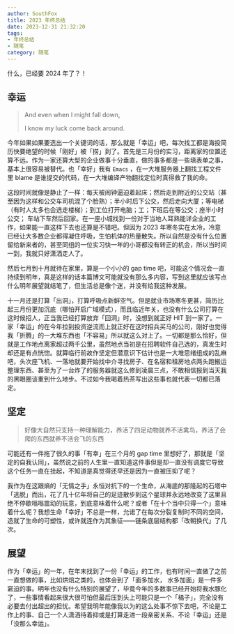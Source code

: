 ```yaml
---
author: SouthFox
title: 2023 年终总结
date: 2023-12-31 21:32:20
tags: 
- 年终总结
- 随笔
category: 随笔
---
```


什么，已经要 2024 年了？！

<!--more-->

## 幸运

> And even when I might fall down,
>
> I know my luck come back around.

今年如果如果要选出一个关键词的话，那么就是「幸运」吧，每次找工都是海投简历快要绝望的时候「刚好」被「捞」到了。首先是三月份的实习，距离家的位置还算不远。作为一家还算大型的企业做事十分垂直，做的事多都是一些填表单之事，基本上很容易被替代。也「幸好」我有 `Emacs` ，在一大堆服务器上翻找工程文件里 blame 是谁提交的代码，在一大堆编译产物翻找定位时真得救了我的命。

这段时间就像是静止了一样：每天被闹钟逼迫着起床；然后走到附近的公交站（甚至因为这样和公交车司机混了个脸熟）；半小时后下公交，然后走向大厦；等电梯（有时人太多也会选走楼梯）；到工位打开电脑；工；下班后在等公交；座半小时公交； 车站下车然后回家。在一座小城找到一份对于当地人耳熟能详企业的工作，如果能一直这样下去也还算是不错吧。但因为 2023 年寒冬实在太冷，冷意已经让大多数企业都得凝住呼吸，生怕机体的热量散失。所以自然是没有什么位置留给新来者的，甚至同组的一位实习快一年的小哥都没有转正的机会，所以当时间一到，我就只好潇洒走人了。

然后七月到十月就待在家里，算是一个小小的 gap time 吧，可能这个情况会一直持续到明年，真是这样的话本篇博文可能就没有那么多内容，写到这里就应该写点什么明年展望就结笔了，但生活总是像个迷，并没有给我这种发展。

十一月还是打算「出洞」，打算呼吸点新鲜空气。但是就业市场寒冬更甚，简历比起三月份更加沉底（哪怕开启广域模式），而且临近年关，也没有什么公司打算在这时候招人，正当我已经打算放弃「回洞」时，没想到就正好 HIT 到一家了。一家「幸运」的在今年拉到投资逆流而上就正好在这时招兵买马的公司，刚好也觉得我「折腾」的一大堆东西也「不容易」所以就这么对上了。一切都是那么恰好，但就是工作地点离家超过两千公里，虽然地点当初是在招聘软件自己选的，真发生时却还是有点恍惚。就算临行前故作坚定但潜意识下估计也是一大堆思绪组成的乱麻吧，头次座飞机、一落地就要开始找中介寻找房子、在名宿和租房地点两头跑搬运整理东西、甚至为了一台炸了的服务器就这么修到凌晨三点，不敢相信报到当天我的黑眼圈该重到什么地步。不过如今我喝着热茶写出这些事也就代表一切都已落定。



## 坚定

> 好像大自然只支持一种理解能力，养活了四足动物就养不活禽鸟，养活了会爬的东西就养不活会飞的东西

可能还有一件拖了很久的事「有幸」在三个月的 gap time  里想好了，那就是「坚定的自我认同」，虽然说之前的人生里一直知道这件事但是却一直没有调度它导致这个任务一直在挂起，不知道是真觉得还早还是因为一直被压抑了呢？

我作为在这跟熵的「无情之手」永恒对抗下的一个生命，从海底的那隆起的石塔中「逃脱」而出，花了几十亿年将自己的足迹散步到这个星球并永远地改变了这里且绝不停歇嗡嗡震动的玩意，到底意味着什么呢？或者「在十个当中只得一个」意味着什么呢？我想生命「幸好」不总是一样，允诺了在每次分裂复制时不同的空间，造就了生命的可塑性，或许就连作为其象征——链条底层结构都「改朝换代」了几次。



## 展望

作为「幸运」的一年，在年末找到了一份「幸运」的工作，也有时间一直做了之前一直想做的事，比如烘焙之类的，也体会到了「面多加水， 水多加面」是一件多窘迫的事。明年也没有什么特别的展望了，毕竟今年的多数事已经开始将我水豚化了，一些事情看起来很大很可怕但最后压到头上可能只是一个「橘子」，完全没有必要去付出超出的担忧。希望我明年能像我以为的这么处事不惊下去吧，不论是工作上的事、自己一个人潇洒待着抑或是打算走进一段亲密关系、不论「幸运」还是「没那么幸运」。
